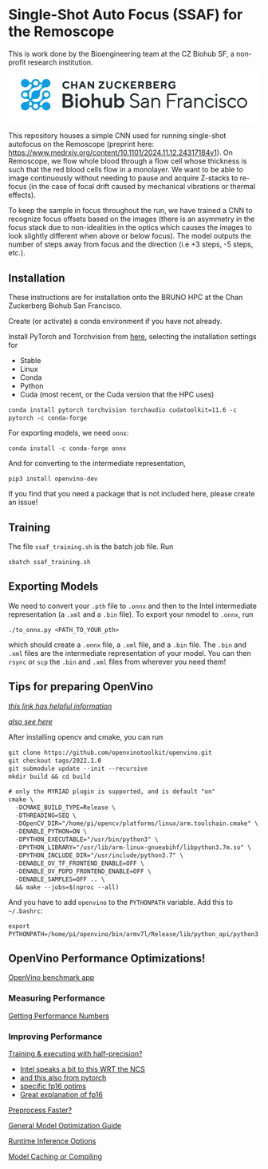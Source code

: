 # Single-Shot Auto Focus (SSAF) for the Remoscope
This is work done by the Bioengineering team at the CZ Biohub SF, a non-profit research institution.
![CZ Biohub SF logo](images/CZ-Biohub-SF-Color-RGB.png)

This repository houses a simple CNN used for running single-shot autofocus on the Remoscope (preprint here: https://www.medrxiv.org/content/10.1101/2024.11.12.24317184v1).
On Remoscope, we flow whole blood through a flow cell whose thickness is such that the red blood cells flow in a monolayer. We want to be able to image continuously without needing to pause
and acquire Z-stacks to re-focus (in the case of focal drift caused by mechanical vibrations or thermal effects).

To keep the sample in focus throughout the run, we have trained a CNN to recognize focus offsets based on the images (there is an asymmetry in the focus stack due to non-idealities in the optics which
causes the images to look slightly different when above or below focus). The model outputs the number of steps away from focus and the direction (i.e +3 steps, -5 steps, etc.).

## Installation

These instructions are for installation onto the BRUNO HPC at the Chan Zuckerberg Biohub San Francisco.

Create (or activate) a conda environment if you have not already.

Install PyTorch and Torchvision from [here](https://pytorch.org/get-started/locally/), selecting the installation settings for

- Stable
- Linux
- Conda
- Python
- Cuda (most recent, or the Cuda version that the HPC uses)

```console
conda install pytorch torchvision torchaudio cudatoolkit=11.6 -c pytorch -c conda-forge
```

For exporting models, we need `onnx`:

```console
conda install -c conda-forge onnx
```

And for converting to the intermediate representation,

```console
pip3 install openvino-dev
```

If you find that you need a package that is not included here, please create an issue!


## Training

The file `ssaf_training.sh` is the batch job file. Run

```console
sbatch ssaf_training.sh
```


## Exporting Models

We need to convert your `.pth` file to `.onnx` and then to the Intel intermediate representation (a `.xml` and a `.bin` file). To export your nmodel to `.onnx`, run

```console
./to_onnx.py <PATH_TO_YOUR_pth>
```

which should create a `.onnx` file, a `.xml` file, and a `.bin` file. The `.bin` and `.xml` files are the intermediate representation of your model. You can then `rsync` or `scp` the `.bin` and `.xml` files from wherever you need them!


## Tips for preparing OpenVino

_[this link has helpful information](https://stackoverflow.com/collectives/intel/articles/72141365/how-to-convert-pytorch-model-and-run-it-with-openvino)_

_[also see here](https://github.com/openvinotoolkit/openvino/wiki/CMakeOptionsForCustomCompilation#building-with-custom-opencv)_

After installing opencv and cmake, you can run

```console
git clone https://github.com/openvinotoolkit/openvino.git
git checkout tags/2022.1.0
git submodule update --init --recursive
mkdir build && cd build
```

```console
# only the MYRIAD plugin is supported, and is default "on"
cmake \
  -DCMAKE_BUILD_TYPE=Release \
  -DTHREADING=SEQ \
  -DOpenCV_DIR="/home/pi/opencv/platforms/linux/arm.toolchain.cmake" \
  -DENABLE_PYTHON=ON \
  -DPYTHON_EXECUTABLE="/usr/bin/python3" \
  -DPYTHON_LIBRARY="/usr/lib/arm-linux-gnueabihf/libpython3.7m.so" \
  -DPYTHON_INCLUDE_DIR="/usr/include/python3.7" \
  -DENABLE_OV_TF_FRONTEND_ENABLE=OFF \
  -DENABLE_OV_PDPD_FRONTEND_ENABLE=OFF \
  -DENABLE_SAMPLES=OFF .. \
  && make --jobs=$(nproc --all)
```

And you have to add `openvino` to the `PYTHONPATH` variable. Add this to `~/.bashrc`:
```console
export PYTHONPATH=/home/pi/openvino/bin/armv7l/Release/lib/python_api/python3.7:$PYTHONPATH
```

## OpenVino Performance Optimizations!

[OpenVino benchmark app](https://docs.openvino.ai/latest/openvino_inference_engine_tools_benchmark_tool_README.html#run-the-tool)


### Measuring Performance

[Getting Performance Numbers](https://docs.openvino.ai/latest/openvino_docs_MO_DG_Getting_Performance_Numbers.html#doxid-openvino-docs-m-o-d-g-getting-performance-numbers)

### Improving Performance

[Training & executing with half-precision?](https://pytorch.org/blog/accelerating-training-on-nvidia-gpus-with-pytorch-automatic-mixed-precision/)
- [Intel speaks a bit to this WRT the NCS](https://www.intel.com/content/www/us/en/developer/articles/technical/intel-neural-compute-stick-2-intel-ncs-2-and-16-floating-point-fp16.html)
- [and this also from pytorch](https://pytorch.org/docs/stable/amp.html)
- [specific fp16 optims](https://pytorch.org/docs/stable/notes/amp_examples.html)
- [Great explanation of fp16](https://spell.ml/blog/mixed-precision-training-with-pytorch-Xuk7YBEAACAASJam)

[Preprocess Faster?](https://docs.openvino.ai/latest/openvino_docs_OV_UG_Preprocessing_Details.html#doxid-openvino-docs-o-v-u-g-preprocessing-details)

[General Model Optimization Guide](https://docs.openvino.ai/latest/openvino_docs_model_optimization_guide.html#doxid-openvino-docs-model-optimization-guide)

[Runtime Inference Options](https://docs.openvino.ai/latest/openvino_docs_deployment_optimization_guide_dldt_optimization_guide.html#doxid-openvino-docs-deployment-optimization-guide-dldt-optimization-guide)

[Model Caching or Compiling](https://docs.openvino.ai/latest/openvino_docs_OV_UG_Model_caching_overview.html#doxid-openvino-docs-o-v-u-g-model-caching-overview)
